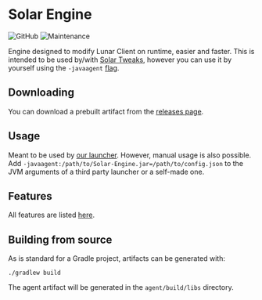 # Solar Engine
![GitHub](https://img.shields.io/github/license/Solar-Tweaks/Solar-Engine?style=for-the-badge)
![Maintenance](https://img.shields.io/maintenance/yes/2022?style=for-the-badge)

Engine designed to modify Lunar Client on runtime, easier and faster.
This is intended to be used by/with [Solar Tweaks](https://github.com/Solar-Tweaks/),
however you can use it by yourself using the `-javaagent` [flag](https://docs.oracle.com/javase/7/docs/api/java/lang/instrument/package-summary.html).

## Downloading
You can download a prebuilt artifact from the [releases page](https://github.com/Solar-Tweaks/Solar-Engine/releases).

## Usage
Meant to be used by [our launcher](https://github.com/Solar-Tweaks/Solar-Tweaks). However, manual usage is also possible. Add `-javaagent:/path/to/Solar-Engine.jar=/path/to/config.json` to the JVM arguments of a third party launcher or a self-made one.  

## Features
All features are listed [here](Features.md).

## Building from source
As is standard for a Gradle project, artifacts can be generated with:
```shell
./gradlew build
```
The agent artifact will be generated in the `agent/build/libs` directory.